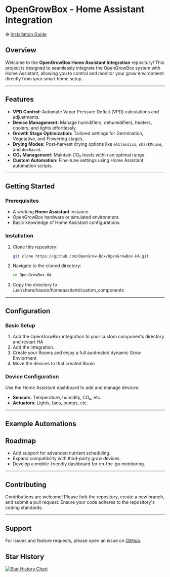 # OpenGrowBox - Home Assistant Integration

⚙️ [Installation Guide](https://github.com/OpenGrow-Box/OpenGrowBox/wiki/Installation#-opengrowbox--installation-guide)


## Overview

Welcome to the **OpenGrowBox Home Assistant Integration** repository! This project is designed to seamlessly integrate the OpenGrowBox system with Home Assistant, allowing you to control and monitor your grow environment directly from your smart home setup.

---

## Features

- **VPD Control:** Automate Vapor Pressure Deficit (VPD) calculations and adjustments.
- **Device Management:** Manage humidifiers, dehumidifiers, heaters, coolers, and lights effortlessly.
- **Growth Stage Optimization:** Tailored settings for Germination, Vegetative, and Flowering stages.
- **Drying Modes:** Post-harvest drying options like `elClassico`, `sharkMouse`, and `dewBased`.
- **CO₂ Management:** Maintain CO₂ levels within an optimal range.
- **Custom Automation:** Fine-tune settings using Home Assistant automation scripts.

---

## Getting Started

### Prerequisites

- A working **Home Assistant** instance.
- OpenGrowBox hardware or simulated environment.
- Basic knowledge of Home Assistant configurations.

### Installation

1. Clone this repository:
   ```bash
   git clone https://github.com/OpenGrow-Box/OpenGrowBox-HA.git
   ```
2. Navigate to the cloned directory:
   ```bash
   cd OpenGrowBox-HA
   ```
3. Copy the directory to /usr/share/hassio/homeassitant/custom_components

---

## Configuration

### Basic Setup

1. Add the OpenGrowBox integration to your custom components directory and restart HA
2. Add the Integration.
3. Create your Rooms and enjoy a full auotmated dynamic Grow Enviorment
4. Move the devices to that created Room

### Device Configuration

Use the Home Assistant dashboard to add and manage devices:
- **Sensors**: Temperature, humidity, CO₂, etc.
- **Actuators**: Lights, fans, pumps, etc.

---

## Example Automations


## Roadmap
- Add support for advanced nutrient scheduling.
- Expand compatibility with third-party grow devices.
- Develop a mobile-friendly dashboard for on-the-go monitoring.

---

## Contributing
Contributions are welcome! Please fork the repository, create a new branch, and submit a pull request. Ensure your code adheres to the repository's coding standards.

---

## Support
For issues and feature requests, please open an issue on [GitHub](https://github.com/OpenGrow-Box/OpenGrowBox-HA/issues).

## Star History

[![Star History Chart](https://api.star-history.com/svg?repos=OpenGrow-Box/OpenGrowBox-HA&type=Date)](https://www.star-history.com/#OpenGrow-Box/OpenGrowBox-HA&Date)